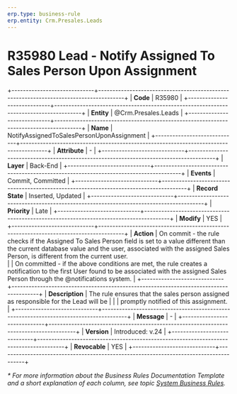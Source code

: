 ```yaml
---
erp.type: business-rule
erp.entity: Crm.Presales.Leads
---
```


# R35980 Lead - Notify Assigned To Sales Person Upon Assignment
+-----------------------------+---------------------------------------------------------------------------------------+
| **Code**                    | R35980                                                                                |
+-----------------------------+---------------------------------------------------------------------------------------+
| **Entity**                  | @Crm.Presales.Leads                                                                   |
+-----------------------------+---------------------------------------------------------------------------------------+
| **Name**                    | NotifyAssignedToSalesPersonUponAssignment                                             |
+-----------------------------+---------------------------------------------------------------------------------------+
| **Attribute**               | \-                                                                                    |
+-----------------------------+---------------------------------------------------------------------------------------+
| **Layer**                   | Back-End                                                                              |
+-----------------------------+---------------------------------------------------------------------------------------+
| **Events**                  | Commit, Committed                                                                     |
+-----------------------------+---------------------------------------------------------------------------------------+
| **Record State**            | Inserted, Updated                                                                     |
+-----------------------------+---------------------------------------------------------------------------------------+
| **Priority**                | Late                                                                                  |
+-----------------------------+---------------------------------------------------------------------------------------+
| **Modify**                  | YES                                                                                   |
+-----------------------------+---------------------------------------------------------------------------------------+
| **Action**                  | On commit - the rule checks if the Assigned To Sales Person field is set to a value different than the current database value and the user, associated with the assigned Sales Person, is different from the current user. <br>
|                             | On committed - if the above conditions are met, the rule creates a notification to the first User found to be associated with the assigned Sales Person through the @notifications system.                                                              |
+-----------------------------+---------------------------------------------------------------------------------------+
| **Description**             | The rule ensures that the sales person assigned as responsible for the Lead will be   |
|                             | promptly notified of this assignment.                                                 |
+-----------------------------+---------------------------------------------------------------------------------------+
| **Message**                 | \-                                                                                    |
+-----------------------------+---------------------------------------------------------------------------------------+
| **Version**                 | Introduced: v.24                                                                      |
+-----------------------------+---------------------------------------------------------------------------------------+
| **Revocable**               | YES                                                                                   |
+-----------------------------+---------------------------------------------------------------------------------------+

*\* For more information about the Business Rules Documentation Template and a short explanation of each column, see
topic [System Business Rules](../templates/template-description-system-business-rules.md).*
